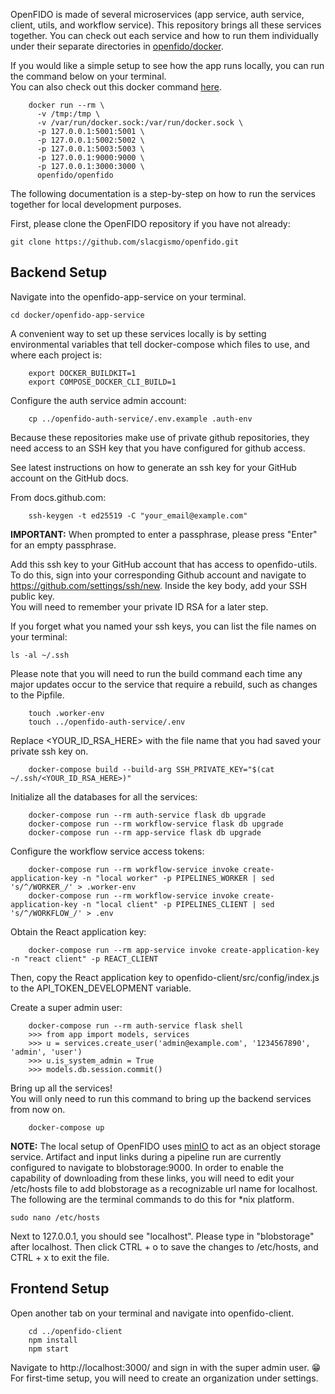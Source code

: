 OpenFIDO is made of several microservices (app service, auth service, client, utils, and workflow service). This repository brings all these services together. You can check out each service and how to run them individually under their separate directories in [openfido/docker](https://github.com/slacgismo/openfido/tree/master/docker). 

If you would like a simple setup to see how the app runs locally, you can run the command below on your terminal.</br>
You can also check out this docker command [here](https://github.com/slacgismo/openfido/blob/master/docker/README.md).
```
    docker run --rm \
      -v /tmp:/tmp \
      -v /var/run/docker.sock:/var/run/docker.sock \
      -p 127.0.0.1:5001:5001 \
      -p 127.0.0.1:5002:5002 \
      -p 127.0.0.1:5003:5003 \
      -p 127.0.0.1:9000:9000 \
      -p 127.0.0.1:3000:3000 \
      openfido/openfido
```

The following documentation is a step-by-step on how to run the services together for local development purposes.  

First, please clone the OpenFIDO repository if you have not already:
```
git clone https://github.com/slacgismo/openfido.git
```

## Backend Setup

Navigate into the openfido-app-service on your terminal.
```
cd docker/openfido-app-service
```

A convenient way to set up these services locally is by setting environmental variables that tell docker-compose which files to use, and where each project is:
```
    export DOCKER_BUILDKIT=1
    export COMPOSE_DOCKER_CLI_BUILD=1
```

Configure the auth service admin account:
```
    cp ../openfido-auth-service/.env.example .auth-env
```

Because these repositories make use of private github repositories, they
need access to an SSH key that you have configured for github access.

See latest instructions on how to generate an ssh key for your GitHub account on the GitHub docs.

From docs.github.com:
```
    ssh-keygen -t ed25519 -C "your_email@example.com"
```

**IMPORTANT:** When prompted to enter a passphrase, please press "Enter" for an empty passphrase.

Add this ssh key to your GitHub account that has access to openfido-utils.
To do this, sign into your corresponding Github account and navigate to https://github.com/settings/ssh/new. Inside the key body, add your SSH public key. </br>
You will need to remember your private ID RSA for a later step.

If you forget what you named your ssh keys, you can list the file names on your terminal:
```
ls -al ~/.ssh
```
Please note that you will need to run the build command each time any major updates occur to the service that require a rebuild, such as changes to the Pipfile.
```
    touch .worker-env
    touch ../openfido-auth-service/.env
```
Replace <YOUR_ID_RSA_HERE> with the file name that you had saved your private ssh key on. </br>
```
    docker-compose build --build-arg SSH_PRIVATE_KEY="$(cat ~/.ssh/<YOUR_ID_RSA_HERE>)"
```

Initialize all the databases for all the services:
```
    docker-compose run --rm auth-service flask db upgrade
    docker-compose run --rm workflow-service flask db upgrade 
    docker-compose run --rm app-service flask db upgrade
```

Configure the workflow service access tokens:
```
    docker-compose run --rm workflow-service invoke create-application-key -n "local worker" -p PIPELINES_WORKER | sed 's/^/WORKER_/' > .worker-env
    docker-compose run --rm workflow-service invoke create-application-key -n "local client" -p PIPELINES_CLIENT | sed 's/^/WORKFLOW_/' > .env
```

Obtain the React application key:
```
    docker-compose run --rm app-service invoke create-application-key -n "react client" -p REACT_CLIENT
```

Then, copy the React application key to openfido-client/src/config/index.js to the API_TOKEN_DEVELOPMENT variable.

Create a super admin user:
```
    docker-compose run --rm auth-service flask shell
    >>> from app import models, services
    >>> u = services.create_user('admin@example.com', '1234567890', 'admin', 'user')
    >>> u.is_system_admin = True
    >>> models.db.session.commit()
```
Bring up all the services! </br>
You will only need to run this command to bring up the backend services from now on.
```
    docker-compose up
```

**NOTE:** The local setup of OpenFIDO uses [minIO](https://min.io/) to act as an object storage service. Artifact and input links during a pipeline run are currently configured to navigate to blobstorage:9000. In order to enable the capability of downloading from these links, you will need to edit your /etc/hosts file to add blobstorage as a recognizable url name for localhost. The following are the terminal commands to do this for *nix platform.

```
sudo nano /etc/hosts
```
Next to 127.0.0.1, you should see "localhost". Please type in "blobstorage" after localhost. Then click CTRL + o to save the changes to /etc/hosts, and CTRL + x to exit the file.

## Frontend Setup
Open another tab on your terminal and navigate into openfido-client.
```
    cd ../openfido-client
    npm install
    npm start
```

Navigate to http://localhost:3000/ and sign in with the super admin user. :grin: <br />
For first-time setup, you will need to create an organization under settings. 
